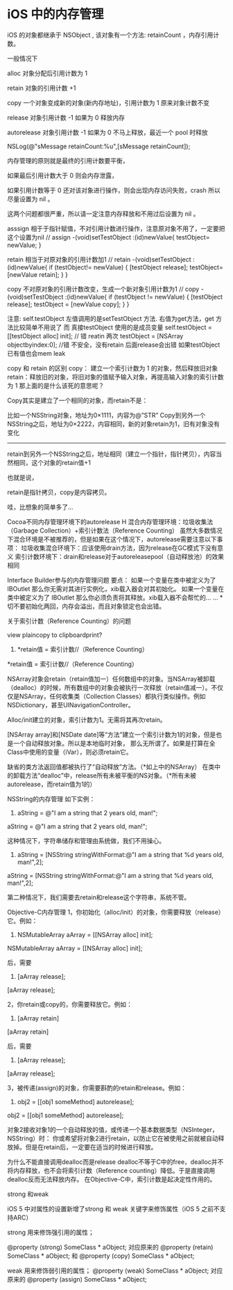 # iOS 中的内存管理

iOS 的对象都继承于 NSObject , 该对象有一个方法: retainCount ，内存引用计数。

一般情况下

alloc 对象分配后引用计数为 1

retain 对象的引用计数 +1

copy 一个对象变成新的对象(新内存地址)，引用计数为 1 原来对象计数不变

release 对象引用计数 -1 如果为 0 释放内存

autorelease 对象引用计数 -1 如果为 0 不马上释放，最近一个 pool 时释放

NSLog(@"sMessage retainCount:%u",[sMessage retainCount]);





内存管理的原则就是最终的引用计数要平衡，

如果最后引用计数大于 0 则会内存泄露，

如果引用计数等于 0 还对该对象进行操作，则会出现内存访问失败，crash 所以尽量设置为 nil 。

这两个问题都很严重，所以请一定注意内存释放和不用过后设置为 nil 。

<!--NSLog(@"Retain count is %ld", CFGetRetainCount((__bridge CFTypeRef)myObject))-->




asssign 相于于指针赋值，不对引用计数进行操作，注意原对象不用了，一定要把这个设置为nil
// assign
-(void)setTestObject :(id)newValue{
testObject= newValue;
}

retain 相当于对原对象的引用计数加1
// retain
-(void)setTestObject :(id)newValue{
if (testObject!= newValue) {
[testObject release];
testObject= [newValue retain];
}
}

copy 不对原对象的引用计数改变，生成一个新对象引用计数为1
// copy
-(void)setTestObject :(id)newValue{
if (testObject != newValue) {
[testObject release];
testObject = [newValue copy];
}
}




注意:
self.testObject 左值调用的是setTestObject 方法. 右值为get方法，get 方法比较简单不用说了
而 真接testObject 使用的是成员变量
self.testObject = [[testObject alloc] init]; // 错 reatin 两次
testObject = [NSArray objectbyindex:0]; //错 不安全，没有retain 后面release会出错
如果testObject已有值也会mem leak





copy 和 retain 的区别
copy： 建立一个索引计数为 1 的对象，然后释放旧对象
retain：释放旧的对象，将旧对象的值赋予输入对象，再提高输入对象的索引计数为 1
那上面的是什么该死的意思呢？


Copy其实是建立了一个相同的对象，而retain不是：

比如一个NSString对象，地址为0×1111，内容为@”STR”
Copy到另外一个NSString之后，地址为0×2222，内容相同，新的对象retain为1，旧有对象没有变化

-----------------------------------------------------------


retain到另外一个NSString之后，地址相同（建立一个指针，指针拷贝），内容当然相同，这个对象的retain值+1

也就是说，

retain是指针拷贝，copy是内容拷贝。

哇，比想象的简单多了…




Cocoa不同内存管理环境下的autorelease
H 混合内存管理环境：垃圾收集法（Garbage Collection）+索引计数法（Reference Counting）
虽然大多数情况下混合环境是不被推荐的，但是如果在这个情况下，autorelease需要注意以下事项：
垃圾收集混合环境下：应该使用drain方法，因为release在GC模式下没有意义
索引计数环境下：drain和release对于autoreleasepool（自动释放池）的效果相同



Interface Builder参与的内存管理问题
要点：
如果一个变量在类中被定义为了 IBOutlet 那么你无需对其进行实例化，xib载入器会对其初始化。
如果一个变量在类中被定义为了 IBOutlet 那么你必须负责将其释放。xib载入器不会帮忙的… …
*切不要初始化两回，内存会溢出，而且对象锁定也会出错。




关于索引计数（Reference Counting）的问题

view plaincopy to clipboardprint?

1.  *retain值 = 索引计数//（Reference Counting）

*retain值 = 索引计数//（Reference Counting）

NSArray对象会retain（retain值加一）任何数组中的对象。当NSArray被卸载（dealloc）的时候，所有数组中的对象会被执行一次释放（retain值减一）。不仅仅是NSArray，任何收集类（Collection Classes）都执行类似操作。例如NSDictionary，甚至UINavigationController。

Alloc/init建立的对象，索引计数为1。无需将其再次retain。

[NSArray array]和[NSDate date]等“方法”建立一个索引计数为1的对象，但是也是一个自动释放对象。所以是本地临时对象，
那么无所谓了。如果是打算在全Class中使用的变量（iVar），则必须retain它。

缺省的类方法返回值都被执行了“自动释放”方法。（*如上中的NSArray）
在类中的卸载方法“dealloc”中，release所有未被平衡的NS对象。（*所有未被autorelease，而retain值为1的）





NSString的内存管理
如下实例：

1.  aString = @"I am a string that 2 years old, man!";

aString = @"I am a string that 2 years old, man!";

这种情况下，字符串储存和管理由系统做，我们不用操心。


1.  aString = [NSString stringWithFormat:@"I am a string that %d years old, man!",2];

aString = [NSString stringWithFormat:@"I am a string that %d years old, man!",2];

第二种情况下，我们需要去retain和release这个字符串，系统不管。



Objective-C内存管理
1，你初始化（alloc/init）的对象，你需要释放（release）它。例如：

1.  NSMutableArray aArray = [[NSArray alloc] init];

NSMutableArray aArray = [[NSArray alloc] init];

后，需要

1.  [aArray release];

[aArray release];

2，你retain或copy的，你需要释放它。例如：

1.  [aArray retain]

[aArray retain]

后，需要

1.  [aArray release];

[aArray release];

3，被传递(assign)的对象，你需要斟酌的retain和release。例如：

1.  obj2 = [[obj1 someMethod] autorelease];

obj2 = [[obj1 someMethod] autorelease];

对象2接收对象1的一个自动释放的值，或传递一个基本数据类型（NSInteger，NSString）时： 你或希望将对象2进行retain，以防止它在被使用之前就被自动释放掉。但是在retain后，一定要在适当的时候进行释放。

为什么不能直接调用dealloc而是release
dealloc不等于C中的free，dealloc并不将内存释放，也不会将索引计数（Reference counting）降低。于是直接调用dealloc反而无法释放内存。
在Objective-C中，索引计数是起决定性作用的。





strong 和weak

iOS 5 中对属性的设置新增了strong 和 weak 关键字来修饰属性（iOS 5 之前不支持ARC）

strong 用来修饰强引用的属性；

@property (strong) SomeClass * aObject;
对应原来的
@property (retain) SomeClass * aObject; 和 @property (copy) SomeClass * aObject;

weak 用来修饰弱引用的属性；
@property (weak) SomeClass * aObject;
对应原来的
@property (assign) SomeClass * aObject;




